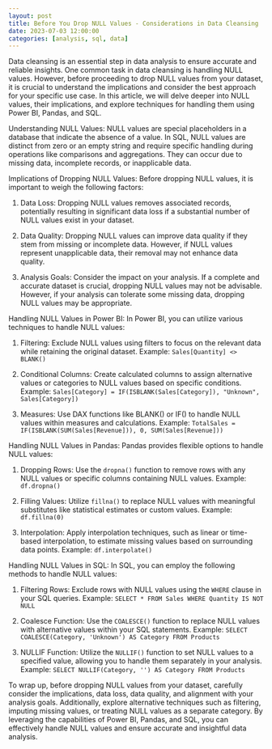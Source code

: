 ```yaml
---
layout: post
title: Before You Drop NULL Values - Considerations in Data Cleansing
date: 2023-07-03 12:00:00
categories: [analysis, sql, data]
---
```


Data cleansing is an essential step in data analysis to ensure accurate and reliable insights. One common task in data cleansing is handling NULL values. However, before proceeding to drop NULL values from your dataset, it is crucial to understand the implications and consider the best approach for your specific use case. In this article, we will delve deeper into NULL values, their implications, and explore techniques for handling them using Power BI, Pandas, and SQL.

Understanding NULL Values:
NULL values are special placeholders in a database that indicate the absence of a value. In SQL, NULL values are distinct from zero or an empty string and require specific handling during operations like comparisons and aggregations. They can occur due to missing data, incomplete records, or inapplicable data.

Implications of Dropping NULL Values:
Before dropping NULL values, it is important to weigh the following factors:

1. Data Loss: Dropping NULL values removes associated records, potentially resulting in significant data loss if a substantial number of NULL values exist in your dataset.

2. Data Quality: Dropping NULL values can improve data quality if they stem from missing or incomplete data. However, if NULL values represent unapplicable data, their removal may not enhance data quality.

3. Analysis Goals: Consider the impact on your analysis. If a complete and accurate dataset is crucial, dropping NULL values may not be advisable. However, if your analysis can tolerate some missing data, dropping NULL values may be appropriate.

Handling NULL Values in Power BI:
In Power BI, you can utilize various techniques to handle NULL values:

1. Filtering: Exclude NULL values using filters to focus on the relevant data while retaining the original dataset.
    Example: `Sales[Quantity] <> BLANK()`

2. Conditional Columns: Create calculated columns to assign alternative values or categories to NULL values based on specific conditions.
    Example: `Sales[Category] = IF(ISBLANK(Sales[Category]), "Unknown", Sales[Category])`

3. Measures: Use DAX functions like BLANK() or IF() to handle NULL values within measures and calculations.
    Example: `TotalSales = IF(ISBLANK(SUM(Sales[Revenue])), 0, SUM(Sales[Revenue]))`

Handling NULL Values in Pandas:
Pandas provides flexible options to handle NULL values:

1. Dropping Rows: Use the `dropna()` function to remove rows with any NULL values or specific columns containing NULL values.
    Example: `df.dropna()`

2. Filling Values: Utilize `fillna()` to replace NULL values with meaningful substitutes like statistical estimates or custom values.
    Example: `df.fillna(0)`

3. Interpolation: Apply interpolation techniques, such as linear or time-based interpolation, to estimate missing values based on surrounding data points.
    Example: `df.interpolate()`

Handling NULL Values in SQL:
In SQL, you can employ the following methods to handle NULL values:

1. Filtering Rows: Exclude rows with NULL values using the `WHERE` clause in your SQL queries.
    Example: `SELECT * FROM Sales WHERE Quantity IS NOT NULL`

2. Coalesce Function: Use the `COALESCE()` function to replace NULL values with alternative values within your SQL statements.
    Example: `SELECT COALESCE(Category, 'Unknown') AS Category FROM Products`

3. NULLIF Function: Utilize the `NULLIF()` function to set NULL values to a specified value, allowing you to handle them separately in your analysis.
    Example: `SELECT NULLIF(Category, '') AS Category FROM Products`


To wrap up, before dropping NULL values from your dataset, carefully consider the implications, data loss, data quality, and alignment with your analysis goals. Additionally, explore alternative techniques such as filtering, imputing missing values, or treating NULL values as a separate category. By leveraging the capabilities of Power BI, Pandas, and SQL, you can effectively handle NULL values and ensure accurate and insightful data analysis.
